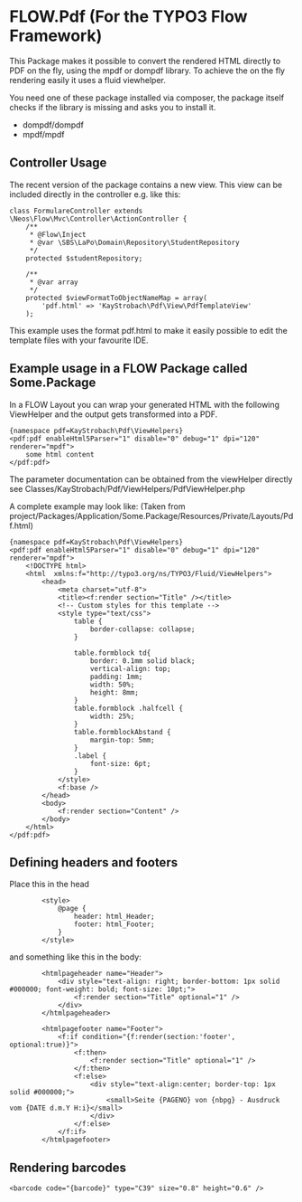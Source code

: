 FLOW.Pdf (For the TYPO3 Flow Framework)
=======================================

This Package makes it possible to convert the rendered HTML directly to PDF on the fly, using the mpdf or dompdf library.
To achieve the on the fly rendering easily it uses a fluid viewhelper.

You need one of these package installed via composer, the package itself checks if the library is missing and asks you to install it.

* dompdf/dompdf
* mpdf/mpdf


Controller Usage
----------------

The recent version of the package contains a new view.
This view can be included directly in the controller e.g. like this:

```
class FormulareController extends \Neos\Flow\Mvc\Controller\ActionController {
	/**
	 * @Flow\Inject
	 * @var \SBS\LaPo\Domain\Repository\StudentRepository
	 */
	protected $studentRepository;

	/**
	 * @var array
	 */
	protected $viewFormatToObjectNameMap = array(
		'pdf.html' => 'KayStrobach\Pdf\View\PdfTemplateView'
	);
```

This example uses the format pdf.html to make it easily possible to edit the template files with your favourite IDE.


Example usage in a FLOW Package called Some.Package
----------------------------------------------------

In a FLOW Layout you can wrap your generated HTML with the following ViewHelper and the output gets transformed into a PDF.

```
{namespace pdf=KayStrobach\Pdf\ViewHelpers}
<pdf:pdf enableHtml5Parser="1" disable="0" debug="1" dpi="120" renderer="mpdf">
	some html content
</pdf:pdf>
```

The parameter documentation can be obtained from the viewHelper directly see Classes/KayStrobach/Pdf/ViewHelpers/PdfViewHelper.php

A complete example may look like:
(Taken from project/Packages/Application/Some.Package/Resources/Private/Layouts/Pdf.html)
```
{namespace pdf=KayStrobach\Pdf\ViewHelpers}
<pdf:pdf enableHtml5Parser="1" disable="0" debug="1" dpi="120" renderer="mpdf">
	<!DOCTYPE html>
	<html  xmlns:f="http://typo3.org/ns/TYPO3/Fluid/ViewHelpers">
		<head>
			<meta charset="utf-8">
			<title><f:render section="Title" /></title>
			<!-- Custom styles for this template -->
			<style type="text/css">
				table {
					border-collapse: collapse;
				}

				table.formblock td{
					border: 0.1mm solid black;
					vertical-align: top;
					padding: 1mm;
					width: 50%;
					height: 8mm;
				}
				table.formblock .halfcell {
					width: 25%;
				}
				table.formblockAbstand {
					margin-top: 5mm;
				}
				.label {
					font-size: 6pt;
				}
			</style>
			<f:base />
		</head>
		<body>
			<f:render section="Content" />
		</body>
	</html>
</pdf:pdf>
```

Defining headers and footers
----------------------------

Place this in the head

```
		<style>
			@page {
				header: html_Header;
				footer: html_Footer;
			}
		</style>
```

and something like this in the body:

```
		<htmlpageheader name="Header">
			<div style="text-align: right; border-bottom: 1px solid #000000; font-weight: bold; font-size: 10pt;">
				<f:render section="Title" optional="1" />
			</div>
		</htmlpageheader>

		<htmlpagefooter name="Footer">
			<f:if condition="{f:render(section:'footer', optional:true)}">
				<f:then>
					<f:render section="Title" optional="1" />
				</f:then>
				<f:else>
					<div style="text-align:center; border-top: 1px solid #000000;">
						<small>Seite {PAGENO} von {nbpg} - Ausdruck vom {DATE d.m.Y H:i}</small>
					</div>
				</f:else>
			</f:if>
		</htmlpagefooter>
```

Rendering barcodes
------------------

```
<barcode code="{barcode}" type="C39" size="0.8" height="0.6" />
```